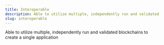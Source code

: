 ```yaml
---
title: Interoperable 
description: Able to utilize multiple, independently run and validated blockchains to create a single application
slug: interoperable
---
```


Able to utilize multiple, independently run and validated blockchains to create a single application